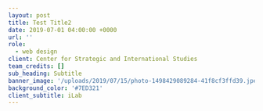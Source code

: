 ```yaml
---
layout: post
title: Test Title2
date: 2019-07-01 04:00:00 +0000
url: ''
role:
  - web design
client: Center for Strategic and International Studies
team_credits: []
sub_heading: Subtitle
banner_image: '/uploads/2019/07/15/photo-1498429089284-41f8cf3ffd39.jpeg'
background_color: '#7ED321'
client_subtitle: iLab
---
```

